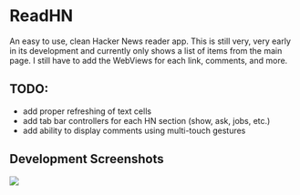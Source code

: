 # ReadHN

An easy to use, clean Hacker News reader app. This is still very, very early in its development and currently only shows a list of items from the main page. I still have to add the WebViews for each link, comments, and more. 

## TODO:
* add proper refreshing of text cells
* add tab bar controllers for each HN section (show, ask, jobs, etc.)
* add ability to display comments using multi-touch gestures 

## Development Screenshots
![](http://i.imgur.com/L31d4SS.png)

